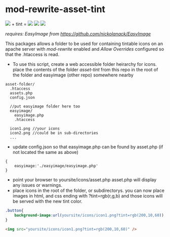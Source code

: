 mod-rewrite-asset-tint
======================
<img src="http://media.geolive.ca/assets/sm_widgets.png" /> + tint =
<img src="http://media.geolive.ca/assets/sm_widgets.png?tint=rgb(29,29,100)" />
<img src="http://media.geolive.ca/assets/sm_widgets.png?tint=rgb(100,29,100)" />
<img src="http://media.geolive.ca/assets/sm_widgets.png?tint=rgb(29,100,100)" />



*requires: EasyImage from https://github.com/nickolanack/EasyImage*

This packages allows a folder to be used for containing tintable icons on an apache server with *mod-rewrite* enabled and
*Allow Overrides* configured so that the .htaccess is read. 

- To use this script, create a web accessible folder heirarchy for icons. place the contents of the folder *asset-tint*
from this repo in the root of the folder and easyimage (other repo) somewhere nearby
```
asset-folder/
  .htaccess
  assets.php
  config.json
  
  //put easyimage folder here too
  easyimage/
    easyimage.php
    .htaccess
    
  icon1.png //your icons
  icon2.png //could be in sub-directories
  ...
```

- update config.json so that easyimage.php can be found by asset.php (if not located the same as above)
```
{
	easyimage:'./easyimage/easyimage.php'
}
```
- point your browser to yoursite/icons/asset.php asset.php will display any issues or warnings.
- place icons in the root of the folder, or subdirectorys. you can now place images in html, and css ending with ?tint=rgb(r,g,b)
and those icons will be served with the new tint color. 

```css
.button{
	background-image:url(yoursite/icons/icon1.png?tint=rgb(200,10,60));
}

```

```html
<img src="yoursite/icons/icon1.png?tint=rgb(200,10,60)" />
```
